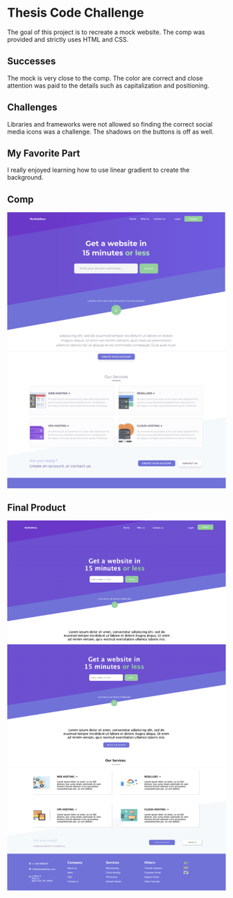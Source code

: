# Thesis Code Challenge

The goal of this project is to recreate a mock website. The comp was provided and strictly uses HTML and CSS.

## Successes

The mock is very close to the comp. The color are correct and close attention was paid to the details such as capitalization and positioning.

## Challenges

Libraries and frameworks were not allowed so finding the correct social media icons was a challenge. The shadows on the buttons is off as well. 

## My Favorite Part

I really enjoyed learning how to use linear gradient to create the background.

## Comp

![comp](/assets/Comp-Top-Page.png)
![comp](/assets/Comp-Bottom-Page.png)

## Final Product

![finalproduct](/assets/Top-Page.png)
![finalproduct](/assets/Mid-Page.png)
![finalproduct](/assets/Bottom-Page.png)
